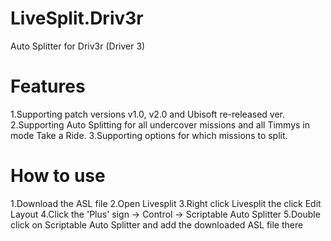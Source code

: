 # LiveSplit.Driv3r
Auto Splitter for Driv3r (Driver 3)
# Features
1.Supporting patch versions v1.0, v2.0 and Ubisoft re-released ver.
2.Supporting Auto Splitting for all undercover missions and all Timmys in mode Take a Ride.
3.Supporting options for which missions to split.
# How to use
1.Download the ASL file
2.Open Livesplit
3.Right click Livesplit the click Edit Layout
4.Click the 'Plus' sign -> Control -> Scriptable Auto Splitter
5.Double click on Scriptable Auto Splitter and add the downloaded ASL file there
